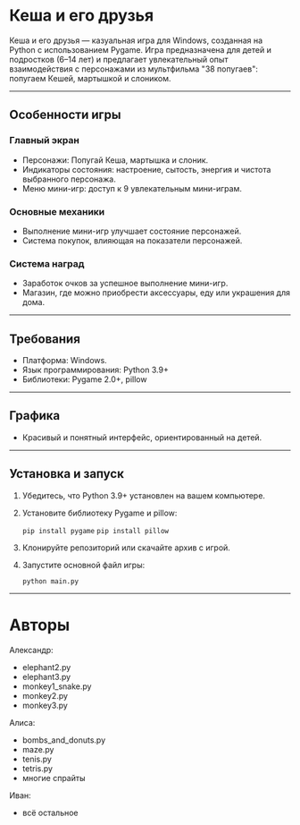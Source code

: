 # Кеша и его друзья

Кеша и его друзья — казуальная игра для Windows, созданная на Python с использованием Pygame. Игра предназначена для детей и подростков (6–14 лет) и предлагает увлекательный опыт взаимодействия с персонажами из мультфильма "38 попугаев": попугаем Кешей, мартышкой и слоником.

---

## Особенности игры

### Главный экран
- Персонажи: Попугай Кеша, мартышка и слоник.  
- Индикаторы состояния: настроение, сытость, энергия и чистота выбранного персонажа.  
- Меню мини-игр: доступ к 9 увлекательным мини-играм.

### Основные механики
- Выполнение мини-игр улучшает состояние персонажей.  
- Система покупок, влияющая на показатели персонажей.  

### Система наград
- Заработок очков за успешное выполнение мини-игр.  
- Магазин, где можно приобрести аксессуары, еду или украшения для дома.  

---

## Требования

- Платформа: Windows.  
- Язык программирования: Python 3.9+  
- Библиотеки: Pygame 2.0+, pillow

---

## Графика
- Красивый и понятный интерфейс, ориентированный на детей.  

---

## Установка и запуск

1. Убедитесь, что Python 3.9+ установлен на вашем компьютере.  
2. Установите библиотеку Pygame и pillow:  
  
   `pip install pygame`
   `pip install pillow`
   
3. Клонируйте репозиторий или скачайте архив с игрой.  
4. Запустите основной файл игры:  
  
   `python main.py`
   
---

# Авторы

Александр:
- elephant2.py
- elephant3.py
- monkey1_snake.py
- monkey2.py
- monkey3.py

Алиса:
- bombs_and_donuts.py
- maze.py
- tenis.py
- tetris.py
- многие спрайты

Иван:
- всё остальное